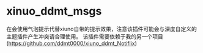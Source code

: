 # xinuo_ddmt_msgs
在会使用气泡提示代替xiuno自带的提示效果，注意该插件可能会与深度自定义的主题插件产生冲突请合理使用。
该插件需要依赖于我的另一个项目(https://github.com/ddmt0000/xiuno_ddmt_Notiflix)
